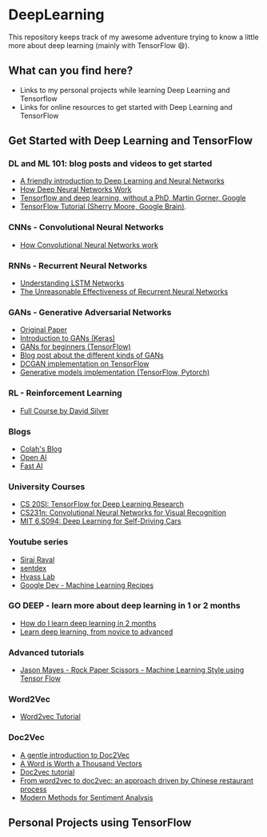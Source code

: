 # DeepLearning

This repository keeps track of my awesome adventure trying
to know a little more about deep learning (mainly with TensorFlow :smile:).



## What can you find here?

* Links to my personal projects while learning Deep Learning and Tensorflow
* Links for online resources to get started with Deep Learning and TensorFlow



## Get Started with Deep Learning and TensorFlow


### DL and ML 101: blog posts and videos to get started

* [A friendly introduction to Deep Learning and Neural Networks](https://www.youtube.com/watch?v=BR9h47Jtqyw)  
* [How Deep Neural Networks Work](https://www.youtube.com/watch?v=ILsA4nyG7I0)  
* [Tensorflow and deep learning, without a PhD, Martin Gorner, Google](https://www.youtube.com/watch?v=sEciSlAClL8&t=2163s)
* [TensorFlow Tutorial (Sherry Moore, Google Brain)](https://www.youtube.com/watch?v=Ejec3ID_h0w).  


### CNNs - Convolutional Neural Networks
* [How Convolutional Neural Networks work](https://www.youtube.com/watch?v=FmpDIaiMIeA&t=1s)  


### RNNs - Recurrent Neural Networks

* [Understanding LSTM Networks](http://colah.github.io/posts/2015-08-Understanding-LSTMs/)  
* [The Unreasonable Effectiveness of Recurrent Neural Networks](http://karpathy.github.io/2015/05/21/rnn-effectiveness/)  


### GANs - Generative Adversarial Networks

* [Original Paper](https://arxiv.org/abs/1406.2661)
* [Introduction to GANs (Keras)](https://www.analyticsvidhya.com/blog/2017/06/introductory-generative-adversarial-networks-gans/)  
* [GANs for beginners (TensorFlow)](https://www.oreilly.com/learning/generative-adversarial-networks-for-beginners)  
* [Blog post about the different kinds of GANs](http://guimperarnau.com/blog/2017/03/Fantastic-GANs-and-where-to-find-them)  
* [DCGAN implementation on TensorFlow](https://github.com/carpedm20/DCGAN-tensorflow)  
* [Generative models implementation (TensorFlow, Pytorch)](https://github.com/wiseodd/generative-models/)


### RL - Reinforcement Learning

* [Full Course by David Silver](https://www.youtube.com/watch?v=2pWv7GOvuf0&list=PLzuuYNsE1EZAXYR4FJ75jcJseBmo4KQ9)  

### Blogs

* [Colah's Blog](http://colah.github.io/)  
* [Open AI](https://blog.openai.com/)
* [Fast AI](http://www.fast.ai/)


### University Courses

* [CS 20SI: TensorFlow for Deep Learning Research](http://web.stanford.edu/class/cs20si/syllabus.html)  
* [CS231n: Convolutional Neural Networks for Visual Recognition](http://cs231n.github.io/)  
* [MIT 6.S094: Deep Learning for Self-Driving Cars](https://www.youtube.com/playlist?list=PLrAXtmErZgOeiKm4sgNOknGvNjby9efdf)


### Youtube series

* [Siraj Raval](https://www.youtube.com/channel/UCWN3xxRkmTPmbKwht9FuE5A)  
* [sentdex](https://www.youtube.com/channel/UCfzlCWGWYyIQ0aLC5w48gBQ)  
* [Hvass Lab](https://www.youtube.com/user/hvasslabs/videos)  
* [Google Dev - Machine Learning Recipes](https://www.youtube.com/watch?v=cKxRvEZd3Mw&index=7&list=PLOU2XLYxmsIIuiBfYad6rFYQU_jL2ryal)  


### GO DEEP - learn more about deep learning in 1 or 2 months

* [How do I learn deep learning in 2 months](https://www.quora.com/How-do-I-learn-deep-learning-in-2-months)  
* [Learn deep learning, from novice to advanced](https://www.commonlounge.com/discussion/81f5bbcfea4e44b9b2bd081d1ea536ac/main)  


### Advanced tutorials

* [Jason Mayes - Rock Paper Scissors - Machine Learning Style using Tensor Flow](https://www.youtube.com/watch?v=mtRDNDqjUzM)


### Word2Vec

* [Word2vec Tutorial](https://rare-technologies.com/word2vec-tutorial/)


### Doc2Vec

* [A gentle introduction to Doc2Vec](https://medium.com/scaleabout/a-gentle-introduction-to-doc2vec-db3e8c0cce5e)
* [A Word is Worth a Thousand Vectors](https://multithreaded.stitchfix.com/blog/2015/03/11/word-is-worth-a-thousand-vectors/#footnote10)
* [Doc2vec tutorial](https://rare-technologies.com/doc2vec-tutorial/)
* [From word2vec to doc2vec: an approach driven by Chinese restaurant process](https://medium.com/kifi-engineering/from-word2vec-to-doc2vec-an-approach-driven-by-chinese-restaurant-process-93d3602eaa31)
* [Modern Methods for Sentiment Analysis](http://districtdatalabs.silvrback.com/modern-methods-for-sentiment-analysis)


## Personal Projects using TensorFlow


